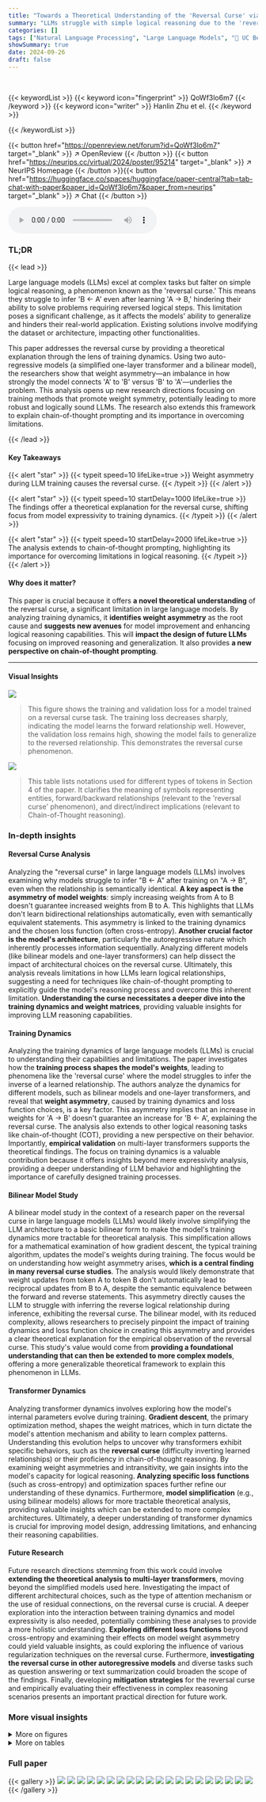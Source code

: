 ```yaml
---
title: "Towards a Theoretical Understanding of the 'Reversal Curse' via Training Dynamics"
summary: "LLMs struggle with simple logical reasoning due to the 'reversal curse.' This paper reveals that weight asymmetry during training is the culprit, offering a new theoretical perspective and potential s..."
categories: []
tags: ["Natural Language Processing", "Large Language Models", "🏢 UC Berkeley",]
showSummary: true
date: 2024-09-26
draft: false
---
```


<br>

{{< keywordList >}}
{{< keyword icon="fingerprint" >}} QoWf3lo6m7 {{< /keyword >}}
{{< keyword icon="writer" >}} Hanlin Zhu et el. {{< /keyword >}}
 
{{< /keywordList >}}

{{< button href="https://openreview.net/forum?id=QoWf3lo6m7" target="_blank" >}}
↗ OpenReview
{{< /button >}}
{{< button href="https://neurips.cc/virtual/2024/poster/95214" target="_blank" >}}
↗ NeurIPS Homepage
{{< /button >}}{{< button href="https://huggingface.co/spaces/huggingface/paper-central?tab=tab-chat-with-paper&paper_id=QoWf3lo6m7&paper_from=neurips" target="_blank" >}}
↗ Chat
{{< /button >}}



<audio controls>
    <source src="https://ai-paper-reviewer.com/QoWf3lo6m7/podcast.wav" type="audio/wav">
    Your browser does not support the audio element.
</audio>


### TL;DR


{{< lead >}}

Large language models (LLMs) excel at complex tasks but falter on simple logical reasoning, a phenomenon known as the 'reversal curse.'  This means they struggle to infer 'B ← A' even after learning 'A → B,' hindering their ability to solve problems requiring reversed logical steps.  This limitation poses a significant challenge, as it affects the models' ability to generalize and hinders their real-world application. Existing solutions involve modifying the dataset or architecture, impacting other functionalities.

This paper addresses the reversal curse by providing a theoretical explanation through the lens of training dynamics.  Using two auto-regressive models (a simplified one-layer transformer and a bilinear model), the researchers show that weight asymmetry—an imbalance in how strongly the model connects 'A' to 'B' versus 'B' to 'A'—underlies the problem.  This analysis opens up new research directions focusing on training methods that promote weight symmetry, potentially leading to more robust and logically sound LLMs.  The research also extends this framework to explain chain-of-thought prompting and its importance in overcoming limitations.

{{< /lead >}}


#### Key Takeaways

{{< alert "star" >}}
{{< typeit speed=10 lifeLike=true >}} Weight asymmetry during LLM training causes the reversal curse. {{< /typeit >}}
{{< /alert >}}

{{< alert "star" >}}
{{< typeit speed=10 startDelay=1000 lifeLike=true >}} The findings offer a theoretical explanation for the reversal curse, shifting focus from model expressivity to training dynamics. {{< /typeit >}}
{{< /alert >}}

{{< alert "star" >}}
{{< typeit speed=10 startDelay=2000 lifeLike=true >}} The analysis extends to chain-of-thought prompting, highlighting its importance for overcoming limitations in logical reasoning. {{< /typeit >}}
{{< /alert >}}

#### Why does it matter?
This paper is crucial because it offers **a novel theoretical understanding** of the reversal curse, a significant limitation in large language models.  By analyzing training dynamics, it **identifies weight asymmetry** as the root cause and **suggests new avenues** for model improvement and enhancing logical reasoning capabilities. This will **impact the design of future LLMs** focusing on improved reasoning and generalization. It also provides **a new perspective on chain-of-thought prompting**. 

------
#### Visual Insights



![](https://ai-paper-reviewer.com/QoWf3lo6m7/figures_7_1.jpg)

> This figure shows the training and validation loss for a model trained on a reversal curse task.  The training loss decreases sharply, indicating the model learns the forward relationship well. However, the validation loss remains high, showing the model fails to generalize to the reversed relationship. This demonstrates the reversal curse phenomenon.





![](https://ai-paper-reviewer.com/QoWf3lo6m7/tables_3_1.jpg)

> This table lists notations used for different types of tokens in Section 4 of the paper.  It clarifies the meaning of symbols representing entities, forward/backward relationships (relevant to the 'reversal curse' phenomenon), and direct/indirect implications (relevant to Chain-of-Thought reasoning).





### In-depth insights


#### Reversal Curse Analysis
Analyzing the "reversal curse" in large language models (LLMs) involves examining why models struggle to infer "B ← A" after training on "A → B", even when the relationship is semantically identical.  **A key aspect is the asymmetry of model weights**: simply increasing weights from A to B doesn't guarantee increased weights from B to A. This highlights that LLMs don't learn bidirectional relationships automatically, even with semantically equivalent statements. This asymmetry is linked to the training dynamics and the chosen loss function (often cross-entropy).  **Another crucial factor is the model's architecture**, particularly the autoregressive nature which inherently processes information sequentially.  Analyzing different models (like bilinear models and one-layer transformers) can help dissect the impact of architectural choices on the reversal curse.  Ultimately, this analysis reveals limitations in how LLMs learn logical relationships, suggesting a need for techniques like chain-of-thought prompting to explicitly guide the model's reasoning process and overcome this inherent limitation.  **Understanding the curse necessitates a deeper dive into the training dynamics and weight matrices**, providing valuable insights for improving LLM reasoning capabilities.

#### Training Dynamics
Analyzing the training dynamics of large language models (LLMs) is crucial to understanding their capabilities and limitations.  The paper investigates how the **training process shapes the model's weights**, leading to phenomena like the 'reversal curse' where the model struggles to infer the inverse of a learned relationship. The authors analyze the dynamics for different models, such as bilinear models and one-layer transformers, and reveal that **weight asymmetry**, caused by training dynamics and loss function choices, is a key factor. This asymmetry implies that an increase in weights for 'A → B' doesn't guarantee an increase for 'B ← A', explaining the reversal curse. The analysis also extends to other logical reasoning tasks like chain-of-thought (COT), providing a new perspective on their behavior. Importantly, **empirical validation** on multi-layer transformers supports the theoretical findings. The focus on training dynamics is a valuable contribution because it offers insights beyond mere expressivity analysis, providing a deeper understanding of LLM behavior and highlighting the importance of carefully designed training processes.

#### Bilinear Model Study
A bilinear model study in the context of a research paper on the reversal curse in large language models (LLMs) would likely involve simplifying the LLM architecture to a basic bilinear form to make the model's training dynamics more tractable for theoretical analysis.  This simplification allows for a mathematical examination of how gradient descent, the typical training algorithm, updates the model's weights during training.  The focus would be on understanding how weight asymmetry arises, **which is a central finding in many reversal curse studies**. The analysis would likely demonstrate that weight updates from token A to token B don't automatically lead to reciprocal updates from B to A, despite the semantic equivalence between the forward and reverse statements. This asymmetry directly causes the LLM to struggle with inferring the reverse logical relationship during inference, exhibiting the reversal curse. The bilinear model, with its reduced complexity, allows researchers to precisely pinpoint the impact of training dynamics and loss function choice in creating this asymmetry and provides a clear theoretical explanation for the empirical observation of the reversal curse. This study's value would come from **providing a foundational understanding that can then be extended to more complex models**, offering a more generalizable theoretical framework to explain this phenomenon in LLMs.

#### Transformer Dynamics
Analyzing transformer dynamics involves exploring how the model's internal parameters evolve during training.  **Gradient descent**, the primary optimization method, shapes the weight matrices, which in turn dictate the model's attention mechanism and ability to learn complex patterns.  Understanding this evolution helps to uncover why transformers exhibit specific behaviors, such as the **reversal curse** (difficulty inverting learned relationships) or their proficiency in chain-of-thought reasoning. By examining weight asymmetries and intransitivity, we gain insights into the model's capacity for logical reasoning.  **Analyzing specific loss functions** (such as cross-entropy) and optimization spaces further refine our understanding of these dynamics. Furthermore, **model simplification** (e.g., using bilinear models) allows for more tractable theoretical analysis, providing valuable insights which can be extended to more complex architectures.  Ultimately, a deeper understanding of transformer dynamics is crucial for improving model design, addressing limitations, and enhancing their reasoning capabilities.

#### Future Research
Future research directions stemming from this work could involve **extending the theoretical analysis to multi-layer transformers**, moving beyond the simplified models used here.  Investigating the impact of different architectural choices, such as the type of attention mechanism or the use of residual connections, on the reversal curse is crucial.  A deeper exploration into the interaction between training dynamics and model expressivity is also needed, potentially combining these analyses to provide a more holistic understanding.  **Exploring different loss functions** beyond cross-entropy and examining their effects on model weight asymmetry could yield valuable insights, as could exploring the influence of various regularization techniques on the reversal curse.  Furthermore, **investigating the reversal curse in other autoregressive models** and diverse tasks such as question answering or text summarization could broaden the scope of the findings.  Finally, developing **mitigation strategies** for the reversal curse and empirically evaluating their effectiveness in complex reasoning scenarios presents an important practical direction for future work.


### More visual insights

<details>
<summary>More on figures
</summary>


![](https://ai-paper-reviewer.com/QoWf3lo6m7/figures_8_1.jpg)

> This figure visualizes the weights (logits) of a model trained on a reversal curse task. The heatmaps show the model's learned weights for predicting a token given another token, differentiating between training and validation data, and seen vs. unseen directions.  The diagonals of the matrices highlight the asymmetry: strong weights in the seen direction during training but weak weights in the reverse direction and in unseen validation data.


![](https://ai-paper-reviewer.com/QoWf3lo6m7/figures_27_1.jpg)

> The figure shows the training and validation loss curves for a reversal curse experiment.  The training curve shows the model learns to predict the next token almost perfectly, achieving a negative log probability close to zero. However, the validation curve demonstrates that the model fails to generalize to unseen reverse examples; its performance is no better than random guessing, indicating the presence of a reversal curse.


![](https://ai-paper-reviewer.com/QoWf3lo6m7/figures_28_1.jpg)

> This figure visualizes the weights (logits) of a model trained for the chain-of-thought (COT) experiment.  It uses heatmaps to represent the weights from one token to another. The top row shows the weights for training data, illustrating strong weights along the diagonal (Aᵢ to Bᵢ, Bᵢ to Cᵢ). The bottom row displays the weights for validation data; here, the weights from Aᵢ to Cᵢ are significantly weaker, highlighting the model's struggle to directly infer Aᵢ → Cᵢ without intermediate steps, thus demonstrating the importance of COT.


![](https://ai-paper-reviewer.com/QoWf3lo6m7/figures_29_1.jpg)

> This figure displays the results of experiments on the reversal curse phenomenon, varying the vocabulary size while keeping other parameters consistent with Table 3.  The training and validation set sizes are adjusted proportionally to the vocabulary size.  The plots show negative log probability over epochs for both training and validation sets, illustrating the model's performance at different vocabulary sizes.


![](https://ai-paper-reviewer.com/QoWf3lo6m7/figures_29_2.jpg)

> The figure shows the training and validation loss curves for a reversal curse experiment. The training loss converges to a low value, indicating successful learning of forward and backward relationships. However, the validation loss remains high, suggesting a failure to generalize to unseen reverse relationships. The results are averaged over ten random seeds.


![](https://ai-paper-reviewer.com/QoWf3lo6m7/figures_29_3.jpg)

> The figure shows the training and validation loss curves for a reversal curse experiment. The training loss converges to near zero, indicating that the model learns the training examples well. However, the validation loss remains high, showing that the model fails to generalize to unseen examples, indicating the reversal curse phenomenon.


![](https://ai-paper-reviewer.com/QoWf3lo6m7/figures_29_4.jpg)

> The figure displays the training and validation loss curves for a reversal curse experiment using a default configuration. The model successfully learns to predict the next token for training sentences, but performs no better than random on unseen validation sentences.  This demonstrates the reversal curse phenomenon where the model struggles to generalize from A → B to B ← A.


![](https://ai-paper-reviewer.com/QoWf3lo6m7/figures_29_5.jpg)

> The figure shows the training and validation loss curves for a reversal curse experiment.  The training curve demonstrates that the model learns to predict the next token accurately during training.  However, the validation curve shows that the model fails to generalize this ability to unseen data, performing no better than random chance. This illustrates the reversal curse phenomenon where a model trained on a forward relationship fails to predict the reverse relationship.


![](https://ai-paper-reviewer.com/QoWf3lo6m7/figures_30_1.jpg)

> The figure shows the results of the reversal curse experiment when each entity consists of multiple tokens. The training curves show the model’s ability to learn the training sentences effectively. However, the validation curves indicate that the model struggles to predict the correct tokens in the unseen direction, even when entities contain multiple tokens, which is similar to the result obtained when each entity is represented by one token. This is consistent with the findings presented in the paper, which highlights the reversal curse phenomenon even when entities consist of multiple tokens.


![](https://ai-paper-reviewer.com/QoWf3lo6m7/figures_30_2.jpg)

> The figure shows the training and validation loss curves for a reversal curse experiment.  The training loss converges to near zero, indicating successful learning of the forward relationship. However, the validation loss remains high, showing the model's failure to generalize to the reverse relationship.


![](https://ai-paper-reviewer.com/QoWf3lo6m7/figures_31_1.jpg)

> This figure shows the results of the reversal curse experiment under different numbers of layers and embedding dimensions.  The x-axis represents the number of epochs, and the y-axis represents the negative log probability. Three different settings are shown: one layer with embedding dimension 20, one layer with embedding dimension 768, and 24 layers with embedding dimension 20.  The training and validation curves are plotted for each setting.  The results demonstrate that the reversal curse persists across various model configurations, suggesting the phenomenon is robust and not simply an artifact of specific hyperparameter choices.


![](https://ai-paper-reviewer.com/QoWf3lo6m7/figures_31_2.jpg)

> This figure shows heatmaps visualizing the cosine similarity between token embeddings for various experimental settings.  The settings vary the number of layers and embedding dimensions of a transformer model. The heatmaps demonstrate that even with different model configurations, most of the non-diagonal entries show values close to zero. This finding supports the conclusion that embeddings of distinct tokens remain nearly orthogonal, which is a key assumption for the theoretical analysis presented in the paper.


![](https://ai-paper-reviewer.com/QoWf3lo6m7/figures_32_1.jpg)

> The figure shows the training and validation loss for a model trained on a reversal curse task.  The training loss converges to 0, indicating the model learns the forward and backward relationships perfectly in the training set. However, the validation loss remains high, showing the model fails to generalize to unseen instances.


![](https://ai-paper-reviewer.com/QoWf3lo6m7/figures_32_2.jpg)

> This figure shows the training and validation loss curves for a reversal curse experiment. The training loss converges to a low value, indicating that the model learns the training data well. However, the validation loss remains high, indicating that the model fails to generalize to unseen data. This demonstrates the reversal curse phenomenon.


![](https://ai-paper-reviewer.com/QoWf3lo6m7/figures_33_1.jpg)

> This figure shows the training and validation loss for the reversal curse experiment. The training loss converges to 0, indicating that the model learns the training data perfectly. However, the validation loss remains high, suggesting that the model fails to generalize to unseen data and suffers from the reversal curse.


![](https://ai-paper-reviewer.com/QoWf3lo6m7/figures_33_2.jpg)

> The figure shows the training and validation loss curves for a reversal curse experiment. The training loss converges to 0, indicating successful learning of the forward direction. However, the validation loss remains high, indicating a failure to generalize to the reverse direction, demonstrating the reversal curse phenomenon.


![](https://ai-paper-reviewer.com/QoWf3lo6m7/figures_33_3.jpg)

> This figure shows the training and validation loss curves for a reversal curse experiment.  The training loss converges to near zero, indicating successful learning of the forward direction.  However, the validation loss remains high, showing that the model fails to generalize to reverse direction inference.


![](https://ai-paper-reviewer.com/QoWf3lo6m7/figures_33_4.jpg)

> The figure shows the training and validation loss curves for a reversal curse experiment. The training loss converges to 0, indicating that the model learns the training data well. However, the validation loss remains high, indicating that the model fails to generalize to unseen data. This demonstrates the reversal curse phenomenon.


![](https://ai-paper-reviewer.com/QoWf3lo6m7/figures_34_1.jpg)

> This figure shows the training and validation loss curves for the reversal curse experiment.  The training loss converges to a low value, indicating successful learning of the forward relationships.  However, the validation loss remains high, demonstrating that the model struggles to generalize to the reverse relationships, illustrating the reversal curse phenomenon.


![](https://ai-paper-reviewer.com/QoWf3lo6m7/figures_34_2.jpg)

> The figure shows the training and validation loss curves for the reversal curse experiment.  The training loss decreases to near zero, indicating successful learning of the forward direction. However, the validation loss remains high, demonstrating a failure to generalize to the reverse direction. This confirms the model's struggle with the reversal curse phenomenon.


</details>




<details>
<summary>More on tables
</summary>


![](https://ai-paper-reviewer.com/QoWf3lo6m7/tables_27_1.jpg)
> This table lists the hyperparameters used for training the GPT-2 model in the experiments described in the paper.  The hyperparameters include the learning rate, weight decay, beta parameters for AdamW, batch size, and number of epochs.

![](https://ai-paper-reviewer.com/QoWf3lo6m7/tables_28_1.jpg)
> This table lists the different hyperparameter configurations used in the experiments for the reversal curse and chain-of-thought.  It shows the range of values tested for the number of layers, number of heads, vocabulary size, entity length, positional encoding type (None, Absolute, Relative), and whether token and positional embeddings were learnable or frozen. The default settings used in the main experiments are highlighted in bold.

</details>




### Full paper

{{< gallery >}}
<img src="https://ai-paper-reviewer.com/QoWf3lo6m7/1.png" class="grid-w50 md:grid-w33 xl:grid-w25" />
<img src="https://ai-paper-reviewer.com/QoWf3lo6m7/2.png" class="grid-w50 md:grid-w33 xl:grid-w25" />
<img src="https://ai-paper-reviewer.com/QoWf3lo6m7/3.png" class="grid-w50 md:grid-w33 xl:grid-w25" />
<img src="https://ai-paper-reviewer.com/QoWf3lo6m7/4.png" class="grid-w50 md:grid-w33 xl:grid-w25" />
<img src="https://ai-paper-reviewer.com/QoWf3lo6m7/5.png" class="grid-w50 md:grid-w33 xl:grid-w25" />
<img src="https://ai-paper-reviewer.com/QoWf3lo6m7/6.png" class="grid-w50 md:grid-w33 xl:grid-w25" />
<img src="https://ai-paper-reviewer.com/QoWf3lo6m7/7.png" class="grid-w50 md:grid-w33 xl:grid-w25" />
<img src="https://ai-paper-reviewer.com/QoWf3lo6m7/8.png" class="grid-w50 md:grid-w33 xl:grid-w25" />
<img src="https://ai-paper-reviewer.com/QoWf3lo6m7/9.png" class="grid-w50 md:grid-w33 xl:grid-w25" />
<img src="https://ai-paper-reviewer.com/QoWf3lo6m7/10.png" class="grid-w50 md:grid-w33 xl:grid-w25" />
<img src="https://ai-paper-reviewer.com/QoWf3lo6m7/11.png" class="grid-w50 md:grid-w33 xl:grid-w25" />
<img src="https://ai-paper-reviewer.com/QoWf3lo6m7/12.png" class="grid-w50 md:grid-w33 xl:grid-w25" />
<img src="https://ai-paper-reviewer.com/QoWf3lo6m7/13.png" class="grid-w50 md:grid-w33 xl:grid-w25" />
<img src="https://ai-paper-reviewer.com/QoWf3lo6m7/14.png" class="grid-w50 md:grid-w33 xl:grid-w25" />
<img src="https://ai-paper-reviewer.com/QoWf3lo6m7/15.png" class="grid-w50 md:grid-w33 xl:grid-w25" />
<img src="https://ai-paper-reviewer.com/QoWf3lo6m7/16.png" class="grid-w50 md:grid-w33 xl:grid-w25" />
<img src="https://ai-paper-reviewer.com/QoWf3lo6m7/17.png" class="grid-w50 md:grid-w33 xl:grid-w25" />
<img src="https://ai-paper-reviewer.com/QoWf3lo6m7/18.png" class="grid-w50 md:grid-w33 xl:grid-w25" />
<img src="https://ai-paper-reviewer.com/QoWf3lo6m7/19.png" class="grid-w50 md:grid-w33 xl:grid-w25" />
<img src="https://ai-paper-reviewer.com/QoWf3lo6m7/20.png" class="grid-w50 md:grid-w33 xl:grid-w25" />
{{< /gallery >}}
